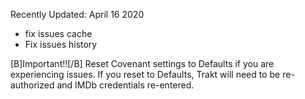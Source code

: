 Recently Updated: April 16 2020

- fix issues cache
- Fix issues history





[B]Important!![/B] Reset Covenant settings to Defaults if you are experiencing issues.
If you reset to Defaults, Trakt will need to be re-authorized and IMDb credentials re-entered.

